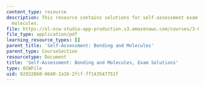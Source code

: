 ```yaml
---
content_type: resource
description: This resource contains solutions for self-assessment exam bonding and
  molecules.
file: https://ol-ocw-studio-app-production.s3.amazonaws.com/courses/3-091sc-introduction-to-solid-state-chemistry-fall-2010/0293206006402a162fcfff143547751f_MIT3_091SCF09_s2_exam_sol.pdf
file_type: application/pdf
learning_resource_types: []
parent_title: 'Self-Assessment: Bonding and Molecules'
parent_type: CourseSection
resourcetype: Document
title: 'Self-Assessment: Bonding and Molecules, Exam Solutions'
type: OCWFile
uid: 02932060-0640-2a16-2fcf-ff143547751f
---
```

